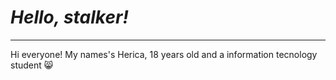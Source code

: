 
# _Hello, stalker!_
***
Hi everyone! My names's Herica, 18 years old and a information tecnology student 😸
